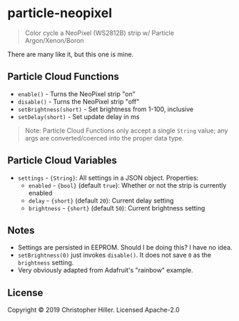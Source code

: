# particle-neopixel

> Color cycle a NeoPixel (WS2812B) strip w/ Particle Argon/Xenon/Boron

There are many like it, but this one is mine.

## Particle Cloud Functions

- `enable()` - Turns the NeoPixel strip "on"
- `disable()` - Turns the NeoPixel strip "off"
- `setBrightness(short)` - Set brightness from 1-100, inclusive
- `setDelay(short)` - Set update delay in ms

> Note: Particle Cloud Functions only accept a single `String` value; any args are converted/coerced into the proper data type.

## Particle Cloud Variables

- `settings` - `{String}`:  All settings in a JSON object.  Properties:
  - `enabled` - `{bool}` (default `true`): Whether or not the strip is currently enabled
  - `delay` - `{short}` (default `20`): Current delay setting
  - `brightness` - `{short}` (default `50`): Current brightness setting

## Notes

- Settings are persisted in EEPROM.  Should I be doing this?  I have no idea.
- `setBrightness(0)` just invokes `disable()`. It does not save `0` as the `brightness` setting.
- Very obviously adapted from Adafruit's "rainbow" example.

## License

Copyright © 2019 Christopher Hiller. Licensed Apache-2.0

